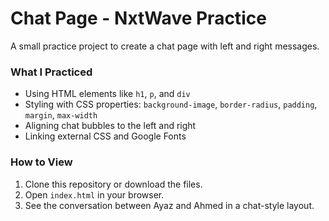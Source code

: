 # Chat Page - NxtWave Practice

A small practice project to create a chat page with left and right messages.

### What I Practiced
- Using HTML elements like `h1`, `p`, and `div`
- Styling with CSS properties: `background-image`, `border-radius`, `padding`, `margin`, `max-width`
- Aligning chat bubbles to the left and right
- Linking external CSS and Google Fonts

### How to View
1. Clone this repository or download the files.
2. Open `index.html` in your browser.
3. See the conversation between Ayaz and Ahmed in a chat-style layout.

